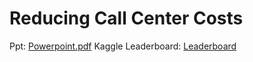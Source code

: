 # Reducing Call Center Costs
Ppt: [Powerpoint.pdf](https://github.com/Saumyagau/Reducing-Call-Center-Costs/blob/main/Powerpoint.pdf)
Kaggle Leaderboard: [Leaderboard](https://www.kaggle.com/competitions/2024-travelers-umc-minnesota-state-u/leaderboard?tab=public)

